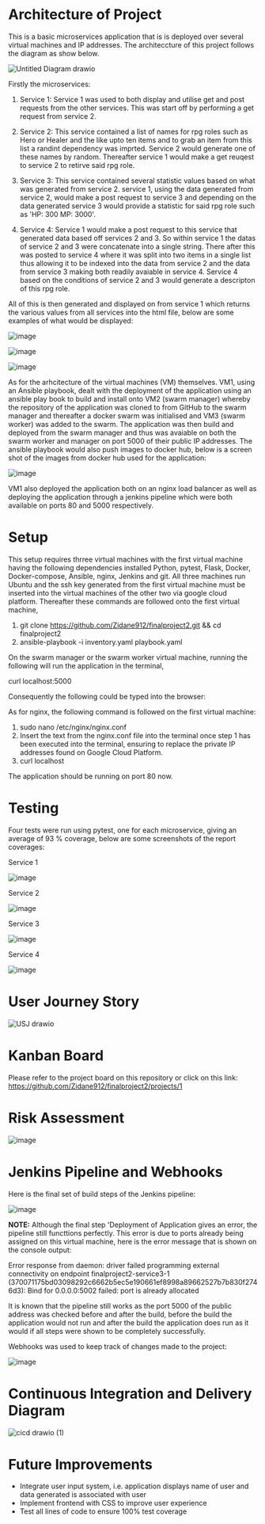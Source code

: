 # Architecture of Project
This is a basic microservices application that is is deployed over several virtual machines and IP addresses. The architeccture of this project follows the diagram as show below.

![Untitled Diagram drawio](https://user-images.githubusercontent.com/96538941/169118649-f17edc8a-587e-4004-a98d-a3d7e994c5ae.png)

Firstly the microservices:

1. Service 1:
Service 1 was used to both display and utilise get and post requests from the other services. This was start off by performing a get request from service 2.

2. Service 2:
This service contained a list of names for rpg roles such as Hero or Healer and the like upto ten items and to grab an item from this list a randint dependency was imprted. Service 2 would generate one of these names by random. Thereafter service 1 would make a get reuqest to service 2 to retirve said rpg role.

3. Service 3:
This service contained several statistic values based on what was generated from service 2. service 1, using the data generated from service 2, would make a post request to service 3 and depending on the data generated service 3 would provide a statistic for said rpg role such as 'HP: 300 MP: 3000'.

4. Service 4:
Service 1 would make a post request to this service that generated data based off services 2 and 3. So within service 1 the datas of service 2 and 3 were 
concatenate into a single string. There after this was posted to service 4 where it was split into two items in a single list thus allowing it to be indexed into the data from service 2 and the data from service 3 making both readily avaiable in service 4. Service 4 based on the conditions of service 2 and 3 would generate a descripton of this rpg role.

All of this is then generated and displayed on from service 1 which returns the various values from all services into the html file, below are some examples of what would be displayed:

![image](https://user-images.githubusercontent.com/96538941/169007588-1c869641-5235-47a1-a483-42153118cc54.png)

![image](https://user-images.githubusercontent.com/96538941/169007623-baabbbd6-65f8-4ef6-9309-2b88e909a2f1.png)

![image](https://user-images.githubusercontent.com/96538941/169007675-26a533cf-1467-431e-96b9-5a586baafd75.png)

As for the arhcitecture of the virtual machines (VM) themselves. VM1, using an Ansible playbook, dealt with the deployment of the application using an ansible play book to build and install onto VM2 (swarm manager) whereby the repository of the application was cloned to from GitHub to the swarm manager and thereafter a docker swarm was initialised and VM3 (swarm worker) was added to the swarm. The application was then build and deployed from the swarm manager and thus was avaiable on both the swarm worker and manager on port 5000 of their public IP addresses. The ansible playbook would also push images to docker hub, below is a screen shot of the images from docker hub used for the application:

![image](https://user-images.githubusercontent.com/96538941/169011519-9fe824bc-c191-4af2-8ad4-dbcaafb74474.png)

VM1 also deployed the application both on an nginx load balancer as well as deploying the application through a jenkins pipeline which were both available on ports 80 and 5000 respectively.

# Setup

This setup requires thrree virtual machines with the first virtual machine having the following dependencies installed Python, pytest, Flask, Docker, Docker-compose, Ansible, nginx, Jenkins and git. All three machines run Ubuntu and the ssh key generated from the first virtual machine must be inserted into the virtual machines of the other two via google cloud platform. Thereafter these commands are followed onto the first virtual machine,

1. git clone https://github.com/Zidane912/finalproject2.git && cd finalproject2
2. ansible-playbook -i inventory.yaml playbook.yaml

On the swarm manager or the swarm worker virtual machine, running the following will run the application in the terminal,

curl localhost:5000

Consequently the following could be typed into the browser:

[PUBLIC_IP_ADDRESS of either virtual machine]:5000

As for nginx, the following command is followed on the first virtual machine:

1. sudo nano /etc/nginx/nginx.conf
2. Insert the text from the nginx.conf file into the terminal once step 1 has been executed into the terminal, ensuring to replace the private IP addresses found on Google Cloud Platform.
3. curl localhost

The application should be running on port 80 now.

# Testing

Four tests were run using pytest, one for each microservice, giving an average of 93 % coverage, below are some screenshots of the report coverages:

Service 1

![image](https://user-images.githubusercontent.com/96538941/169017452-e3eb7296-7e9a-465a-ad42-cf41c5fc4c37.png)

Service 2

![image](https://user-images.githubusercontent.com/96538941/169013017-2494ca4e-188e-4684-a036-34eb7d9cb652.png)

Service 3

![image](https://user-images.githubusercontent.com/96538941/169013254-5f29fcd7-3ccb-4e3a-ab6f-284011f80a74.png)

Service 4

![image](https://user-images.githubusercontent.com/96538941/169013452-aa7cc6c5-48a5-4a56-b56e-03c57fcb880a.png)

# User Journey Story

![USJ drawio](https://user-images.githubusercontent.com/96538941/169002027-f6ed2e6a-a6ca-46df-8799-7f91055c503c.png)

# Kanban Board

Please refer to the project board on this repository or click on this link: https://github.com/Zidane912/finalproject2/projects/1

# Risk Assessment

![image](https://user-images.githubusercontent.com/96538941/169005321-eb23e3e5-ce90-45c5-abf1-b459e8560b93.png)

# Jenkins Pipeline and Webhooks

Here is the final set of build steps of the Jenkins pipeline:

![image](https://user-images.githubusercontent.com/96538941/169018009-a4a9e5e0-cfdb-4b39-8582-753ab415b9e1.png)

**NOTE:** Although the final step 'Deployment of Application gives an error, the pipeline still functtions perfectly. This error is due to ports already being assigned on this virtual machine, here is the error message that is shown on the console output:

Error response from daemon: driver failed programming external connectivity on endpoint finalproject2-service3-1 (370071175bd03098292c6662b5ec5e190661ef8998a89662527b7b830f2746d3): Bind for 0.0.0.0:5002 failed: port is already allocated

It is known that the pipeline still works as the port 5000 of the public address was checked before and after the build, before the build the application would not run and after the build the application does run as it would if all steps were shown to be completely successfully.

Webhooks was used to keep track of changes made to the project:

![image](https://user-images.githubusercontent.com/96538941/169018206-a87f17f5-dca6-485b-a16a-34b877492ed7.png)

# Continuous Integration and Delivery Diagram

![cicd drawio (1)](https://user-images.githubusercontent.com/96538941/169061203-3f35eb9d-42e3-43d4-a315-e4e8d11e4309.png)

# Future Improvements

* Integrate user input system, i.e. application displays name of user and data generated is associated with user
* Implement frontend with CSS to improve user experience
* Test all lines of code to ensure 100% test coverage
